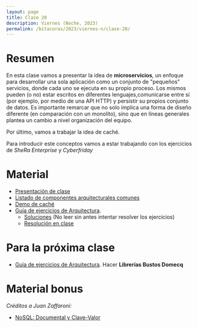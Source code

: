 ```yaml
---
layout: page
title: Clase 20
description: Viernes (Noche, 2023)
permalink: /bitacoras/2023/viernes-n/clase-20/
---
```


# Resumen

En esta clase vamos a presentar la idea de **microservicios**, un enfoque para desarrollar una sola aplicación como un conjunto de "pequeños" servicios, donde cada uno se ejecuta en su propio proceso. Los mismos pueden (o no) estar escritos en diferentes lenguajes,comunicarse entre sí (por ejemplo, por medio de una API HTTP) y persistir su propios conjunto de datos.
Es importante remarcar que no solo implica una forma de diseño diferente (en comparación con un monolito), sino que en líneas generales plantea un cambio a nivel organización del equipo.

Por último, vamos a trabajar la idea de caché.

Para introducir este conceptos vamos a estar trabajando con los ejercicios de *SheRa Enterprise* y *Cyberfriday*

# Material

- [Presentación de clase](https://docs.google.com/presentation/d/1wN7GvJYhBPNcaMGiw_iNRuFP454VK9sq_YnHumSf320/edit)
- [Listado de componentes arquitecturales comunes](https://docs.google.com/document/d/1LWr7tDy47qFQt8Y1XOGFWCra9NQkugqsSxSPt9QMiKs/edit#heading=h.n9ul1ib5i4m)
- [Demo de caché](https://github.com/flbulgarelli/cache-samples)
- [Guía de ejercicios de Arquitectura](https://docs.google.com/document/d/1snIOX5rNp3kwEkWF3R04-KuujUbMTOz1wanl3Rut0Ts/edit?usp=sharing).
    - [Soluciones](https://docs.google.com/document/d/1zQPyGbnyKMsMNedsSnFWLobyGUUU2KTuGOyoPIsvnSw/edit#heading=h.o8eoqhxo0gxt) (No leer sin antes intentar resolver los ejercicios)
    - [Resolución en clase](https://docs.google.com/document/d/1ORo7-7Vq0Bv9Cdxa_EsIDpldrWRVKCayPZj1pvgUW_s/edit)

# Para la próxima clase

- [Guía de ejercicios de Arquitectura](https://docs.google.com/document/d/1snIOX5rNp3kwEkWF3R04-KuujUbMTOz1wanl3Rut0Ts/edit?usp=sharing). Hacer **Librerías Bustos Domecq**

# Material bonus

_Créditos a Juan Zaffaroni:_

- [NoSQL: Documental y Clave-Valor](https://drive.google.com/file/d/1AVroYEf3CCqHZtRC-YBA3h6G6X-nJCg4/view?usp=sharing)
